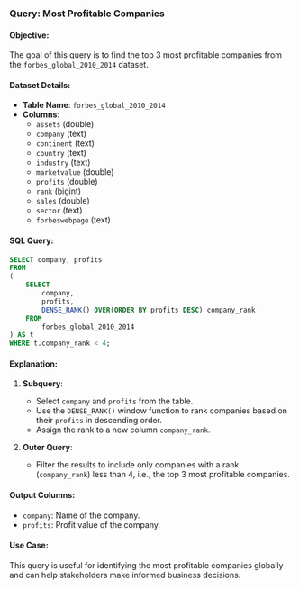### Query: Most Profitable Companies

#### Objective:
The goal of this query is to find the top 3 most profitable companies from the `forbes_global_2010_2014` dataset.

#### Dataset Details:
- **Table Name**: `forbes_global_2010_2014`
- **Columns**:
  - `assets` (double)
  - `company` (text)
  - `continent` (text)
  - `country` (text)
  - `industry` (text)
  - `marketvalue` (double)
  - `profits` (double)
  - `rank` (bigint)
  - `sales` (double)
  - `sector` (text)
  - `forbeswebpage` (text)

#### SQL Query:
```sql
SELECT company, profits
FROM 
(
    SELECT
        company,
        profits,
        DENSE_RANK() OVER(ORDER BY profits DESC) company_rank
    FROM 
        forbes_global_2010_2014
) AS t 
WHERE t.company_rank < 4;
```

#### Explanation:
1. **Subquery**:
   - Select `company` and `profits` from the table.
   - Use the `DENSE_RANK()` window function to rank companies based on their `profits` in descending order.
   - Assign the rank to a new column `company_rank`.

2. **Outer Query**:
   - Filter the results to include only companies with a rank (`company_rank`) less than 4, i.e., the top 3 most profitable companies.

#### Output Columns:
- `company`: Name of the company.
- `profits`: Profit value of the company.

#### Use Case:
This query is useful for identifying the most profitable companies globally and can help stakeholders make informed business decisions.
